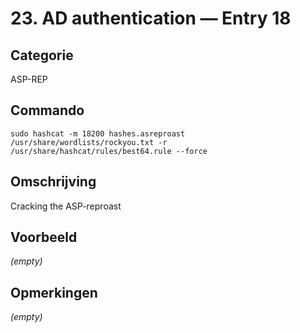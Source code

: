 # 23. AD authentication — Entry 18

## Categorie

ASP-REP

## Commando

```
sudo hashcat -m 18200 hashes.asreproast /usr/share/wordlists/rockyou.txt -r /usr/share/hashcat/rules/best64.rule --force
```

## Omschrijving

Cracking the ASP-reproast

## Voorbeeld

_(empty)_

## Opmerkingen

_(empty)_

